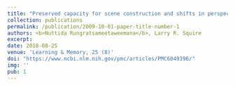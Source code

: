 ```yaml
---
title: "Preserved capacity for scene construction and shifts in perspective after hippocampal lesions"
collection: publications
permalink: /publication/2009-10-01-paper-title-number-1
authors: <b>Nuttida Rungratsameetaweemana</b>, Larry R. Squire
excerpt: 
date: 2018-08-25
venue: 'Learning & Memory, 25 (8)'
doi: "https://www.ncbi.nlm.nih.gov/pmc/articles/PMC6049396/"
img: ''
pub: 1
---
```

